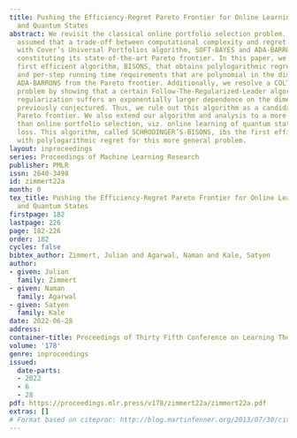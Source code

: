 ```yaml
---
title: Pushing the Efficiency-Regret Pareto Frontier for Online Learning of Portfolios
  and Quantum States
abstract: We revisit the classical online portfolio selection problem. It is widely
  assumed that a trade-off between computational complexity and regret is unavoidable,
  with Cover’s Universal Portfolios algorithm, SOFT-BAYES and ADA-BARRONS currently
  constituting its state-of-the-art Pareto frontier. In this paper, we present the
  first efficient algorithm, BISONS, that obtains polylogarithmic regret with memory
  and per-step running time requirements that are polynomial in the dimension, displacing
  ADA-BARRONS from the Pareto frontier. Additionally, we resolve a COLT 2020 open
  problem by showing that a certain Follow-The-Regularized-Leader algorithm with log-barrier
  regularization suffers an exponentially larger dependence on the dimension than
  previously conjectured. Thus, we rule out this algorithm as a candidate for the
  Pareto frontier. We also extend our algorithm and analysis to a more general problem
  than online portfolio selection, viz. online learning of quantum states with log
  loss. This algorithm, called SCHRODINGER’S-BISONS, ibs the first efficient algorithm
  with polylogarithmic regret for this more general problem.
layout: inproceedings
series: Proceedings of Machine Learning Research
publisher: PMLR
issn: 2640-3498
id: zimmert22a
month: 0
tex_title: Pushing the Efficiency-Regret Pareto Frontier for Online Learning of Portfolios
  and Quantum States
firstpage: 182
lastpage: 226
page: 182-226
order: 182
cycles: false
bibtex_author: Zimmert, Julian and Agarwal, Naman and Kale, Satyen
author:
- given: Julian
  family: Zimmert
- given: Naman
  family: Agarwal
- given: Satyen
  family: Kale
date: 2022-06-28
address:
container-title: Proceedings of Thirty Fifth Conference on Learning Theory
volume: '178'
genre: inproceedings
issued:
  date-parts:
  - 2022
  - 6
  - 28
pdf: https://proceedings.mlr.press/v178/zimmert22a/zimmert22a.pdf
extras: []
# Format based on citeproc: http://blog.martinfenner.org/2013/07/30/citeproc-yaml-for-bibliographies/
---
```

